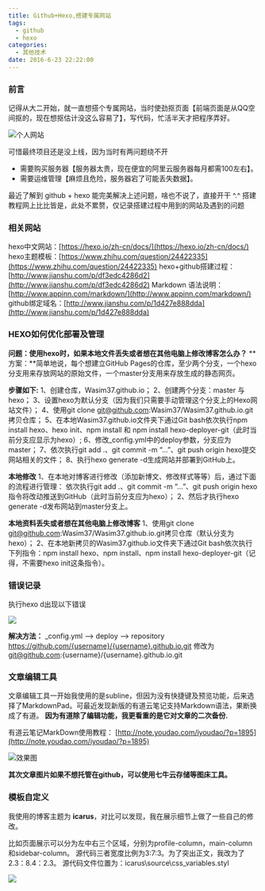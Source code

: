 ```yaml
---
title: Github+Hexo,搭建专属网站
tags:
  - github
  - hexo
categories:
  - 其他技术
date: 2016-6-23 22:22:00
---
```


### 前言
记得从大二开始，就一直想搭个专属网站，当时使劲抠页面【前端页面是从QQ空间抠的，现在想抠估计没这么容易了】，写代码，忙活半天才把程序弄好。

![个人网站](2.png)

可惜最终项目还是没上线，因为当时有两问题绕不开
- 需要购买服务器【服务器太贵，现在便宜的阿里云服务器每月都需100左右】。
- 需要运维管理【麻烦且危险，服务器宕了可能丢失数据】。

最近了解到 github + hexo 能完美解决上述问题，啥也不说了，直接开干 ^.^
搭建教程网上比比皆是，此处不累赘，仅记录搭建过程中用到的网站及遇到的问题

### 相关网站
hexo中文网站：[https://hexo.io/zh-cn/docs/](https://hexo.io/zh-cn/docs/)  
hexo主题模板：[https://www.zhihu.com/question/24422335](https://www.zhihu.com/question/24422335)
hexo+github搭建过程：[http://www.jianshu.com/p/df3edc4286d2](http://www.jianshu.com/p/df3edc4286d2)
Markdown 语法说明：[http://www.appinn.com/markdown/](http://www.appinn.com/markdown/)
github绑定域名：[http://www.jianshu.com/p/1d427e888dda](http://www.jianshu.com/p/1d427e888dda)  

### HEXO如何优化部署及管理
**问题：使用hexo时，如果本地文件丢失或者想在其他电脑上修改博客怎么办？**
**方案：**简单地说，每个想建立GitHub Pages的仓库，至少两个分支，一个hexo分支用来存放网站的原始文件，一个master分支用来存放生成的静态网页。  

<!-- more -->

**步骤如下:**
1、创建仓库，Wasim37.github.io；
2、创建两个分支：master 与 hexo；
3、设置hexo为默认分支（因为我们只需要手动管理这个分支上的Hexo网站文件）；
4、使用git clone git@github.com:Wasim37/Wasim37.github.io.git拷贝仓库；
5、在本地Wasim37.github.io文件夹下通过Git bash依次执行npm install hexo、hexo init、npm install 和 npm install hexo-deployer-git（此时当前分支应显示为hexo）;
6、修改_config.yml中的deploy参数，分支应为master；
7、依次执行git add .、git commit -m “…”、git push origin hexo提交网站相关的文件；
8、执行hexo generate -d生成网站并部署到GitHub上。

**本地修改**
1、在本地对博客进行修改（添加新博文、修改样式等等）后，通过下面的流程进行管理：
依次执行git add .、git commit -m “…”、git push origin hexo指令将改动推送到GitHub（此时当前分支应为hexo）；
2、然后才执行hexo generate -d发布网站到master分支上。

**本地资料丢失或者想在其他电脑上修改博客**
1、使用git clone git@github.com:Wasim37/Wasim37.github.io.git拷贝仓库（默认分支为hexo）；
2、在本地新拷贝的Wasim37.github.io文件夹下通过Git bash依次执行下列指令：npm install hexo、npm install、npm install hexo-deployer-git（记得，不需要hexo init这条指令）。

### 错误记录
执行hexo d出现以下错误

![](4.png)

**解决方法：**
_config.yml ——> deploy ——> repository
https://github.com/{username}/{username}.github.io.git 修改为
git@github.com:{username}/{username}.github.io.git


### 文章编辑工具
文章编辑工具一开始我使用的是subline，但因为没有快捷键及预览功能，后来选择了MarkdownPad。可最近发现新版的有道云笔记支持Markdown语法，果断换成了有道。
**因为有道除了编辑功能，我更看重的是它对文章的二次备份.** 

有道云笔记MarkDown使用教程： [http://note.youdao.com/iyoudao/?p=1895](http://note.youdao.com/iyoudao/?p=1895)

![效果图](1.png)

**其次文章图片如果不想托管在github，可以使用七牛云存储等图床工具。**


### 模板自定义
我使用的博客主题为 **icarus**，对比可以发现，我在展示细节上做了一些自己的修改。

比如页面展示可以分为左中右三个区域，分别为profile-column，main-column和sidebar-column。
源代码三者宽度比例为3:7:3。为了突出正文，我改为了 2.3：8.4：2.3。
源代码文件位置为：icarus\source\css\_variables.styl

![](3.png)
